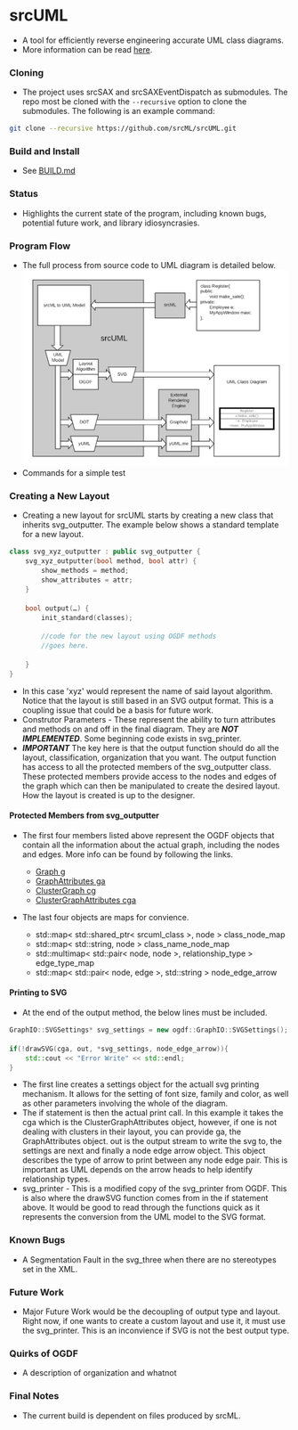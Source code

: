 # srcUML #
* A tool for efficiently reverse engineering accurate UML class diagrams.
* More information can be read [here](https://etd.ohiolink.edu/pg_10?0::NO:10:P10_ACCESSION_NUM:ksuhonors157557386946271).

### Cloning ###
* The project uses srcSAX and srcSAXEventDispatch as submodules.  The repo most be cloned with the `--recursive` option to clone the submodules.  The following is an example command:
```bash
git clone --recursive https://github.com/srcML/srcUML.git
```

### Build and Install ###
* See [BUILD.md](https://github.com/srcML/srcUML/blob/develop/BUILD.md)

### Status ###
* Highlights the current state of the program, including known bugs, potential future work, and library idiosyncrasies.

### Program Flow ###
* The full process from source code to UML diagram is detailed below.
![](doc/images/srcuml_tool_chain.png)
* Commands for a simple test

### Creating a New Layout ###
* Creating a new layout for srcUML starts by creating a new class that inherits svg_outputter. The example below shows a standard template for a new layout.
```cpp
class svg_xyz_outputter : public svg_outputter {
    svg_xyz_outputter(bool method, bool attr) {
        show_methods = method;
        show_attributes = attr;
    }

    bool output(…) {
        init_standard(classes);

        //code for the new layout using OGDF methods
        //goes here.
	
	}
}
```
* In this case 'xyz' would represent the name of said layout algorithm. Notice that the layout is still based in an SVG output format. This is a coupling issue that could be a basis for future work.
* Construtor Parameters - These represent the ability to turn attributes and methods on and off in the final diagram. They are ***NOT IMPLEMENTED***. Some beginning code exists in svg_printer.
* ***IMPORTANT*** The key here is that the output function should do all the layout, classification, organization that you want. The output function has access to all the protected members of the svg_outputter class. These protected members provide access to the nodes and edges of the graph which can then be manipulated to create the desired layout. How the layout is created is up to the designer.

#### Protected Members from svg_outputter ####
* The first four members listed above represent the OGDF objects that contain all the information about the actual graph, including the nodes and edges. More info can be found
by following the links.
	* [Graph g](https://ogdf.uos.de/doc/classogdf_1_1_graph.html)
	* [GraphAttributes ga](https://ogdf.uos.de/doc/classogdf_1_1_graph_attributes.html)
	* [ClusterGraph cg](https://ogdf.uos.de/doc/classogdf_1_1_cluster_graph.html)
	* [ClusterGraphAttributes cga](https://ogdf.uos.de/doc/classogdf_1_1_cluster_graph_attributes.html)

* The last four objects are maps for convience.
	* std::map< std::shared_ptr< srcuml_class >, node >           class_node_map
	* std::map< std::string, node >                               class_name_node_map
	* std::multimap< std::pair< node, node >, relationship_type > edge_type_map
	* std::map< std::pair< node, edge >, std::string >            node_edge_arrow 

#### Printing to SVG ####
* At the end of the output method, the below lines must be included.
```cpp
GraphIO::SVGSettings* svg_settings = new ogdf::GraphIO::SVGSettings();
		
if(!drawSVG(cga, out, *svg_settings, node_edge_arrow)){
	std::cout << "Error Write" << std::endl;
}

```
* The first line creates a settings object for the actuall svg printing mechanism. It allows for the setting of font size, family and color, as well as other parameters involving the whole of the diagram.
* The if statement is then the actual print call. In this example it takes the cga which is the ClusterGraphAttributes object, however, if one is not dealing with clusters in their layout, you can provide ga, the GraphAttributes object. out is the output stream to write the svg to, the settings are next and finally a node edge arrow object. This object describes the type of arrow to print between any node edge pair. This is important as UML depends on the arrow heads to help identify relationship types.
* svg_printer - This is a modified copy of the svg_printer from OGDF. This is also where the drawSVG function comes from in the if statement above. It would be good to read through the functions quick as it represents the conversion from the UML model to the SVG format.

### Known Bugs ###
* A Segmentation Fault in the svg_three when there are no stereotypes set in the XML.

### Future Work ### 
* Major Future Work would be the decoupling of output type and layout. Right now, if one wants to create a custom layout and use it, it must use the svg_printer.
This is an inconvience if SVG is not the best output type.

### Quirks of OGDF ###
* A description of organization and whatnot

### Final Notes ###
* The current build is dependent on files produced by srcML.


